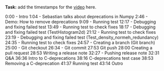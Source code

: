 **Task:**
add the timestamps for the [video](https://www.youtube.com/watch?v=DjiC4-8c5f0) here.

0:00 - Intro
1:04 - Sebastian talks about deprecations in Numpy
2:46 - Demo: How to remove deprecations
9:09 - Running test 
12:17 - Debugging and fixing failed test
13:49 - Running test to check fixes
18:17 - Debugging and fixing failed test (TestHistogram2d)
21:12 - Running test to check fixes
23:19 - Debugging and fixing failed test (Test_density_normeh_redundancy)
24:35 - Running test to check fixes
24:57 - Creating a branch (Git branch)
25:00 - Git checkout
26:34 - Git commit
27:53 Git push
28:00 Creating a pull request 
28:53 Writing a release note
32:27 - Pushing release note
32:31 Q&A
36:36 Intro to C-deprecations
38:16 C-deprecations test case
38:53 Removing a C-deprecation
41:37 Running test
43:14 Outro 
